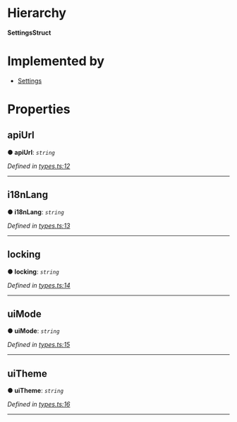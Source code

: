 

# Hierarchy

**SettingsStruct**

# Implemented by

* [Settings](../classes/_settings_.settings.md)

# Properties

<a id="apiurl"></a>

##  apiUrl

**● apiUrl**: *`string`*

*Defined in [types.ts:12](https://github.com/polkadot-js/ui/blob/bdfbb69/packages/ui-settings/src/types.ts#L12)*

___
<a id="i18nlang"></a>

##  i18nLang

**● i18nLang**: *`string`*

*Defined in [types.ts:13](https://github.com/polkadot-js/ui/blob/bdfbb69/packages/ui-settings/src/types.ts#L13)*

___
<a id="locking"></a>

##  locking

**● locking**: *`string`*

*Defined in [types.ts:14](https://github.com/polkadot-js/ui/blob/bdfbb69/packages/ui-settings/src/types.ts#L14)*

___
<a id="uimode"></a>

##  uiMode

**● uiMode**: *`string`*

*Defined in [types.ts:15](https://github.com/polkadot-js/ui/blob/bdfbb69/packages/ui-settings/src/types.ts#L15)*

___
<a id="uitheme"></a>

##  uiTheme

**● uiTheme**: *`string`*

*Defined in [types.ts:16](https://github.com/polkadot-js/ui/blob/bdfbb69/packages/ui-settings/src/types.ts#L16)*

___

